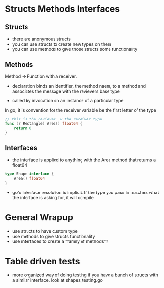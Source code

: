# Structs Methods Interfaces


## Structs
- there are anonymous structs 
- you can use structs to create new types on them
- you can use methods to give those structs some functionality

## Methods
Method &rarr; Function with a receiver.
 - declaration binds an identifier, the method naem, to a method and associates the message with the revievers base type


 - called by invocation on an instance of a particular type

In go, it is convention for the receiver variable be the first letter of the type

``` go
// this is the reviever  w the receiver type
func (r Rectangle) Area() float64 {
    return 0
}

```
## Interfaces
 - the interface is applied to anything with the Area method that returns a float64
``` go
type Shape interface {
    Area() float64
}
```

- go's interface resolution is implicit. If the type you pass in matches what
the interface is asking for, it will compile



# General Wrapup
- use structs to have custom type
- use methods to give structs functionality
- use interfaces to create a "family of methods"? 


# Table driven tests

- more organized way of doing testing if you have a bunch of structs with 
a similar interface. look at shapes_testing.go
